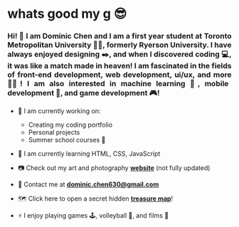 <h1 align="left">whats good my g 😎</h1>
<h3 align="justify">Hi! 👋 I am Dominic Chen and I am a first year student at Toronto Metropolitan University 👨‍🎓, formerly Ryerson University. I have always enjoyed designing ✒️, and when I discovered coding 💻, it was like a match made in heaven! I am fascinated in the fields of front-end development, web development, ui/ux, and more 👨‍💻! I am also interested in machine learning 🤖, mobile development 📱, and game development 🎮!</h3>

- 🔭 I am currently working on: 
  - Creating my coding portfolio
  - Personal projects
  - Summer school courses 🥱 

- 🌱 I am currently learning HTML, CSS, JavaScript

- 📷 Check out my art and photography [**website**](https://335493011.wixsite.com/dominicchen) (not fully updated)

- 📧 Contact me at **dominic.chen630@gmail.com**

- 🗺️ Click here to open a secret hidden [**treasure map**](https://github.com/chen-dominic/chen-dominic/blob/main/Dominic%20Resume%20Tech.pdf)!

- ⚡ I enjoy playing games 🕹️, volleyball 🏐, and films 🎥
